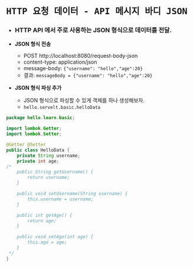 # `HTTP 요청 데이터 - API 메시지 바디 JSON`

- ### HTTP API 에서 주로 사용하는 JSON 형식으로 데이터를 전달.

- <b>JSON 형식 전송</b>
  - POST http://localhost:8080/request-body-json
  - content-type: application/json
  - message-body: `{"username": "hello","age":20}`
  - 결과: `messageBody = {"username": "hello","age":20}`<br>
- <b>JSON 형식 파싱 추가</b>
  - JSON 형식으로 파싱할 수 있게 객체를 하나 생성해보자.
  - `hello.servelt.basic.helloData`
```java
package hello.learn.basic;

import lombok.Getter;
import lombok.Setter;

@Getter @Setter
public class HelloData {
    private String username;
    private int age;
/*
    public String getUsername() {
        return username;
    }

    public void setUsername(String username) {
        this.username = username;
    }

    public int getAge() {
        return age;
    }

    public void setAge(int age) {
        this.age = age;
    }
 */
}

```
